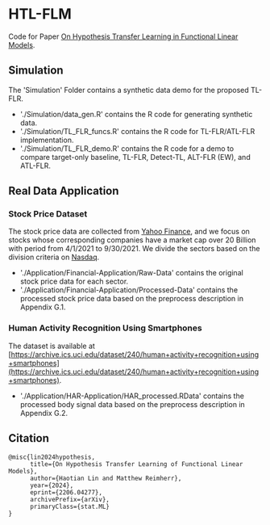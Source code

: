 # HTL-FLM

Code for Paper [On Hypothesis Transfer Learning in Functional Linear Models](https://arxiv.org/abs/2206.04277).



## Simulation

The 'Simulation' Folder contains a synthetic data demo for the proposed TL-FLR.

* './Simulation/data_gen.R' contains the R code for generating synthetic data.
* './Simulation/TL_FLR_funcs.R' contains the R code for TL-FLR/ATL-FLR implementation.
* './Simulation/TL_FLR_demo.R' contains the R code for a demo to compare target-only baseline, TL-FLR, Detect-TL, ALT-FLR (EW), and ATL-FLR.


## Real Data Application

### Stock Price Dataset

The stock price data are collected from [Yahoo Finance](https://finance.yahoo.com/), and we focus on stocks whose corresponding companies have a market cap over $20$ Billion with period from 4/1/2021 to 9/30/2021. We divide the sectors based on the division criteria on [Nasdaq](https://www.nasdaq.com/market-activity/stocks/screener). 

* './Application/Financial-Application/Raw-Data' contains the original stock price data for each sector.
* './Application/Financial-Application/Processed-Data' contains the processed stock price data based on the preprocess description in Appendix G.1.


### Human Activity Recognition Using Smartphones

The dataset is available at [https://archive.ics.uci.edu/dataset/240/human+activity+recognition+using+smartphones](https://archive.ics.uci.edu/dataset/240/human+activity+recognition+using+smartphones).

* './Application/HAR-Application/HAR_processed.RData' contains the processed body signal data based on the preprocess description in Appendix G.2.



## Citation
```
@misc{lin2024hypothesis,
      title={On Hypothesis Transfer Learning of Functional Linear Models}, 
      author={Haotian Lin and Matthew Reimherr},
      year={2024},
      eprint={2206.04277},
      archivePrefix={arXiv},
      primaryClass={stat.ML}
}
```
